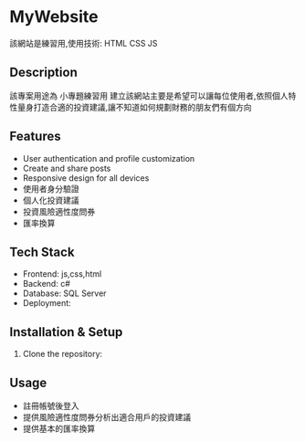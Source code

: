 # MyWebsite
該網站是練習用,使用技術: HTML CSS JS 
## Description
該專案用途為 小專題練習用
建立該網站主要是希望可以讓每位使用者,依照個人特性量身打造合適的投資建議,讓不知道如何規劃財務的朋友們有個方向

## Features
- User authentication and profile customization
- Create and share posts
- Responsive design for all devices
- 使用者身分驗證
- 個人化投資建議
- 投資風險適性度問券
- 匯率換算

## Tech Stack
- Frontend: js,css,html
- Backend: c#
- Database: SQL Server
- Deployment: 

## Installation & Setup
1. Clone the repository:

## Usage
- 註冊帳號後登入
- 提供風險適性度問券分析出適合用戶的投資建議
- 提供基本的匯率換算
